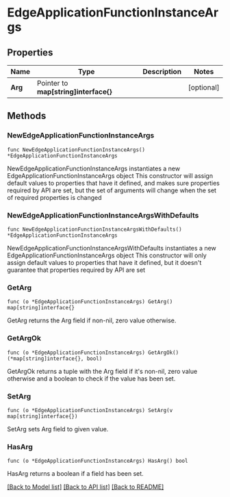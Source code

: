 # EdgeApplicationFunctionInstanceArgs

## Properties

Name | Type | Description | Notes
------------ | ------------- | ------------- | -------------
**Arg** | Pointer to **map[string]interface{}** |  | [optional] 

## Methods

### NewEdgeApplicationFunctionInstanceArgs

`func NewEdgeApplicationFunctionInstanceArgs() *EdgeApplicationFunctionInstanceArgs`

NewEdgeApplicationFunctionInstanceArgs instantiates a new EdgeApplicationFunctionInstanceArgs object
This constructor will assign default values to properties that have it defined,
and makes sure properties required by API are set, but the set of arguments
will change when the set of required properties is changed

### NewEdgeApplicationFunctionInstanceArgsWithDefaults

`func NewEdgeApplicationFunctionInstanceArgsWithDefaults() *EdgeApplicationFunctionInstanceArgs`

NewEdgeApplicationFunctionInstanceArgsWithDefaults instantiates a new EdgeApplicationFunctionInstanceArgs object
This constructor will only assign default values to properties that have it defined,
but it doesn't guarantee that properties required by API are set

### GetArg

`func (o *EdgeApplicationFunctionInstanceArgs) GetArg() map[string]interface{}`

GetArg returns the Arg field if non-nil, zero value otherwise.

### GetArgOk

`func (o *EdgeApplicationFunctionInstanceArgs) GetArgOk() (*map[string]interface{}, bool)`

GetArgOk returns a tuple with the Arg field if it's non-nil, zero value otherwise
and a boolean to check if the value has been set.

### SetArg

`func (o *EdgeApplicationFunctionInstanceArgs) SetArg(v map[string]interface{})`

SetArg sets Arg field to given value.

### HasArg

`func (o *EdgeApplicationFunctionInstanceArgs) HasArg() bool`

HasArg returns a boolean if a field has been set.


[[Back to Model list]](../README.md#documentation-for-models) [[Back to API list]](../README.md#documentation-for-api-endpoints) [[Back to README]](../README.md)


